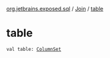 [org.jetbrains.exposed.sql](../index.md) / [Join](index.md) / [table](.)

# table

`val table: `[`ColumnSet`](../-column-set/index.md)